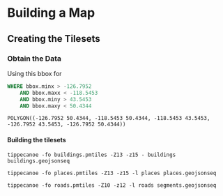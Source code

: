 # Building a Map

## Creating the Tilesets

### Obtain the Data
Using this bbox for

```sql
WHERE bbox.minx > -126.7952
    AND bbox.maxx < -118.5453
    AND bbox.miny > 43.5453
    AND bbox.maxy < 50.4344
```

`POLYGON((-126.7952 50.4344, -118.5453 50.4344, -118.5453 43.5453, -126.7952 43.5453, -126.7952 50.4344))`


#### Building the tilesets

`tippecanoe -fo buildings.pmtiles -Z13 -z15 - buildings buildings.geojsonseq`

`tippecanoe -fo places.pmtiles -Z13 -z15 -l places places.geojsonseq`

`tippecanoe -fo roads.pmtiles -Z10 -z12 -l roads segments.geojsonseq`
